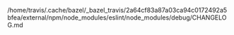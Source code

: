 /home/travis/.cache/bazel/_bazel_travis/2a64cf83a87a03ca94c0172492a5bfea/external/npm/node_modules/eslint/node_modules/debug/CHANGELOG.md